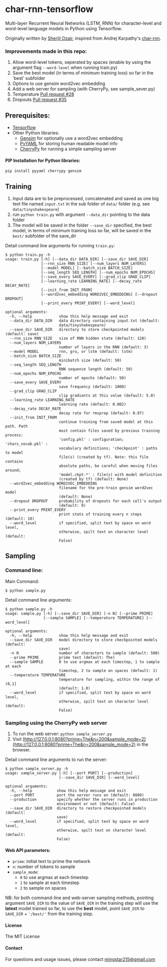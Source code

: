 # char-rnn-tensorflow

Multi-layer Recurrent Neural Networks (LSTM, RNN) for character-level and word-level language models in Python using Tensorflow.

Originally written by [Sherjil Ozair](https://github.com/sherjilozair/char-rnn-tensorflow), inspired from Andrej Karpathy's [char-rnn](https://github.com/karpathy/char-rnn).

### Improvements made in this repo:

1. Allow word-level tokens, seperated by spaces (enable by using the argument flag `--word-level` when running train.py)
1. Save the best model (in terms of minimum training loss) so far in the 'best' subfolder
1. Options to use gensim word2vec embedding
1. Add a web server for sampling (with CherryPy, see sample_sever.py)
1. Temperature [Pull request #28](https://github.com/sherjilozair/char-rnn-tensorflow/pull/28)
1. Dropouts [Pull request #35](https://github.com/sherjilozair/char-rnn-tensorflow/pull/35)


## Prerequisites:


- [Tensorflow](http://www.tensorflow.org)
- Other Python libraries:
    - [Gensim](https://radimrehurek.com/gensim/) for optionally use a word2vec embedding
    - [PyYAML](http://pyyaml.org/) for storing human readable model info
    - [CherryPy](http://www.cherrypy.org/) for running a simple sampling server

#### PIP Installation for Python libraries:

```
pip install pyyaml cherrypy gensim
```



## Training

1. Input data are to be preprocessed, concatenated and saved as one big text file named `input.txt`
in the sub folder of `data/` folder (e.g. see `data/tinyshakespeare`)
2. run `python train.py` with argument `--data_dir` pointing to the data folder
3. The model will be saved in the folder `--save_dir` specified, the best model, in terms of
minimum training loss so far, will be saved in the `best/`
subfolder of the save_dir

Detail command line arguments for running `train.py`:

```
$ python train.py -h
usage: train.py [-h] [--data_dir DATA_DIR] [--save_dir SAVE_DIR]
                [--rnn_size RNN_SIZE] [--num_layers NUM_LAYERS]
                [--model MODEL] [--batch_size BATCH_SIZE]
                [--seq_length SEQ_LENGTH] [--num_epochs NUM_EPOCHS]
                [--save_every SAVE_EVERY] [--grad_clip GRAD_CLIP]
                [--learning_rate LEARNING_RATE] [--decay_rate DECAY_RATE]
                [--init_from INIT_FROM]
                [--word2vec_embedding WORD2VEC_EMBEDDING] [--dropout DROPOUT]
                [--print_every PRINT_EVERY] [--word_level]

optional arguments:
  -h, --help            show this help message and exit
  --data_dir DATA_DIR   data directory containing input.txt (default:
                        data/tinyshakespeare)
  --save_dir SAVE_DIR   directory to store checkpointed models (default: save)
  --rnn_size RNN_SIZE   size of RNN hidden state (default: 128)
  --num_layers NUM_LAYERS
                        number of layers in the RNN (default: 3)
  --model MODEL         rnn, gru, or lstm (default: lstm)
  --batch_size BATCH_SIZE
                        minibatch size (default: 50)
  --seq_length SEQ_LENGTH
                        RNN sequence length (default: 50)
  --num_epochs NUM_EPOCHS
                        number of epochs (default: 50)
  --save_every SAVE_EVERY
                        save frequency (default: 1000)
  --grad_clip GRAD_CLIP
                        clip gradients at this value (default: 5.0)
  --learning_rate LEARNING_RATE
                        learning rate (default: 0.002)
  --decay_rate DECAY_RATE
                        decay rate for rmsprop (default: 0.97)
  --init_from INIT_FROM
                        continue training from saved model at this path. Path
                        must contain files saved by previous training process:
                        'config.pkl' : configuration; 'chars_vocab.pkl' :
                        vocabulary definitions; 'checkpoint' : paths to model
                        file(s) (created by tf). Note: this file contains
                        absolute paths, be careful when moving files around;
                        'model.ckpt-*' : file(s) with model definition
                        (created by tf) (default: None)
  --word2vec_embedding WORD2VEC_EMBEDDING
                        filename for the pre-train gensim word2vec model
                        (default: None)
  --dropout DROPOUT     probability of dropouts for each cell's output
                        (default: 0)
  --print_every PRINT_EVERY
                        print stats of training every n steps (default: 10)
  --word_level          if specified, split text by space on word level,
                        otherwise, spilt text on character level (default:
                        False)
```



## Sampling

### Command line:

Main Command:

`$ python sample.py`

Detail command line arguments:
```
$ python sample.py -h
usage: sample.py [-h] [--save_dir SAVE_DIR] [-n N] [--prime PRIME]
                 [--sample SAMPLE] [--temperature TEMPERATURE] [--word_level]

optional arguments:
  -h, --help            show this help message and exit
  --save_dir SAVE_DIR   model directory to store checkpointed models (default:
                        save)
  -n N                  number of characters to sample (default: 500)
  --prime PRIME         prime text (default: The)
  --sample SAMPLE       0 to use argmax at each timestep, 1 to sample at each
                        timestep, 2 to sample on spaces (default: 1)
  --temperature TEMPERATURE
                        temperature for sampling, within the range of (0,1]
                        (default: 1.0)
  --word_level          if specified, split text by space on word level,
                        otherwise, spilt text on character level (default:
                        False)
```


### Sampling using the CherryPy web server

1. To run the web server: `python sample_server.py`
2. Visit [http://127.0.0.1:8080?prime=The&n=200&sample_mode=2](http://127.0.0.1:8080?prime=The&n=200&sample_mode=2) in the browser.

Detail command line arguments to run the server:
```
$ python sample_server.py -h
usage: sample_server.py [-h] [--port PORT] [--production]
                        [--save_dir SAVE_DIR] [--word_level]

optional arguments:
  -h, --help           show this help message and exit
  --port PORT          port the server runs on (default: 8080)
  --production         specify whether the server runs in production
                       environment or not (default: False)
  --save_dir SAVE_DIR  directory to restore checkpointed models (default:
                       save)
  --word_level         if specified, split text by space on word level,
                       otherwise, spilt text on character level (default:
                       False)
```

#### Web API parameters:

* `prime`: initial text to prime the network
* `n`: number of tokens to sample
* `sample_mode`:
    * `0` to use argmax at each timestep
    * `1` to sample at each timestep
    * `2` to sample on spaces
    
    
NB: for both command-line and web-server sampling methods, pointing argument `SAVE_DIR` to
the value of `SAVE_DIR` in the training step will use the **latest** model trained so far, to use the **best** model, point
`SAVE_DIR` to `SAVE_DIR` + `'/best/'` from the training step.    


#### License

The MIT License

#### Contact

For questions and usage issues, please contact mingstar215@gmail.com


